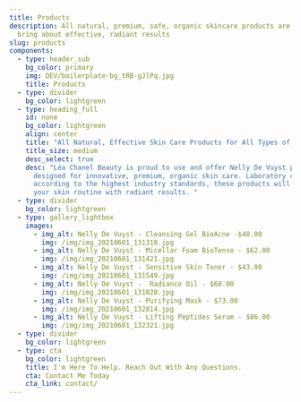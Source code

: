 ```yaml
---
title: Products
description: All natural, premium, safe, organic skincare products are used to
  bring about effective, radiant results
slug: products
components:
  - type: header_sub
    bg_color: primary
    img: DEV/boilerplate-bg_tRB-gJlPq.jpg
    title: Products
  - type: divider
    bg_color: lightgreen
  - type: heading_full
    id: none
    bg_color: lightgreen
    align: center
    title: "All Natural, Effective Skin Care Products for All Types of Skin "
    title_size: medium
    desc_select: true
    desc: "Léa Chanel Beauty is proud to use and offer Nelly De Vuyst products,
      designed for innovative, premium, organic skin care. Laboratory certified
      according to the highest industry standards, these products will transform
      your skin routine with radiant results. "
  - type: divider
    bg_color: lightgreen
  - type: gallery_lightbox
    images:
      - img_alt: Nelly De Vuyst - Cleansing Gel BioAcne -$48.00
        img: /img/img_20210601_131318.jpg
      - img_alt: Nelly De Vuyst - Micellar Foam BioTense - $62.00
        img: /img/img_20210601_131421.jpg
      - img_alt: Nelly De Vuyst - Sensitive Skin Toner - $43.00
        img: /img/img_20210601_131549.jpg
      - img_alt: Nelly De Vuyst -  Radiance Oil - $60.00
        img: /img/img_20210601_131828.jpg
      - img_alt: Nelly De Vuyst - Purifying Mask - $73.00
        img: /img/img_20210601_132814.jpg
      - img_alt: Nelly De Vuyst - Lifting Peptides Serum - $86.00
        img: /img/img_20210601_132321.jpg
  - type: divider
    bg_color: lightgreen
  - type: cta
    bg_color: lightgreen
    title: I'm Here To Help. Reach Out With Any Questions.
    cta: Contact Me Today
    cta_link: contact/
---
```

